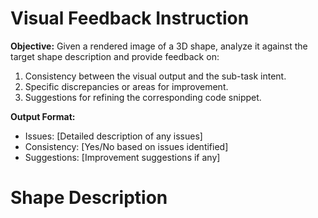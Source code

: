 # Visual Feedback Instruction

**Objective:** Given a rendered image of a 3D shape, analyze it against the target shape description and provide feedback on:
1. Consistency between the visual output and the sub-task intent.
2. Specific discrepancies or areas for improvement.
3. Suggestions for refining the corresponding code snippet.

**Output Format:** 
- Issues: [Detailed description of any issues]
- Consistency: [Yes/No based on issues identified]
- Suggestions: [Improvement suggestions if any]

# Shape Description
